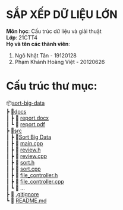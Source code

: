 # SẮP XẾP DỮ LIỆU LỚN
**Môn học**: Cấu trúc dữ liệu và giải thuật<br>
**Lớp**: 21CTT4<br>
**Họ và tên các thành viên**:
1. Ngô Nhật Tân - 19120128
2. Phạm Khánh Hoàng Việt - 20120626
# Cấu trúc thư mục:
  📦[sort-big-data](https://github.com/tanngo2510/sort-big-data)\
   ┣ 📂[docs](https://github.com/tanngo2510/sort-big-data/tree/master/docs)\
   ┃  ┣ 📜 [report.docx](https://github.com/tanngo2510/sort-big-data/blob/master/docs/report.docx)\
   ┃  ┗ 📜 [report.pdf](https://github.com/tanngo2510/sort-big-data/blob/master/docs/report.pdf)\
   ┣ 📂[src](https://github.com/tanngo2510/sort-big-data/tree/master/src)\
   ┃  ┣ 📂[Sort Big Data](https://github.com/tanngo2510/sort-big-data/tree/master/src/Sort%20Big%20Data)\
   ┃     ┣ 📜 [main.cpp](https://github.com/tanngo2510/sort-big-data/blob/master/src/Sort%20Big%20Data/main.cpp)\
   ┃     ┣ 📜 [review.h](https://github.com/tanngo2510/sort-big-data/blob/master/src/Sort%20Big%20Data/review.h)\
   ┃     ┣ 📜 [review.cpp](https://github.com/tanngo2510/sort-big-data/blob/master/src/Sort%20Big%20Data/review.cpp)\
   ┃     ┣ 📜 [sort.h](https://github.com/tanngo2510/sort-big-data/blob/master/src/Sort%20Big%20Data/sort.h)\
   ┃     ┣ 📜 [sort.cpp](https://github.com/tanngo2510/sort-big-data/blob/master/src/Sort%20Big%20Data/sort.cpp)\
   ┃     ┣ 📜 [file_controller.h](https://github.com/tanngo2510/sort-big-data/blob/master/src/Sort%20Big%20Data/file_controller.h)\
   ┃     ┣ 📜 [file_controller.cpp](https://github.com/tanngo2510/sort-big-data/blob/master/src/Sort%20Big%20Data/file_controller.cpp)\
   ┃     ┗ 📜 ...\
   ┣ 📜 [.gitignore](https://github.com/tanngo2510/opencv-face-recognition-python3/blob/master/.gitignore)\
   ┗ 📜 [README.md](https://github.com/tanngo2510/opencv-face-recognition-python3/blob/master/README.md)
